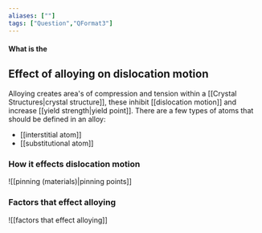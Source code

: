 ```yaml
---
aliases: [""]
tags: ["Question","QFormat3"]
---
```


#### What is the
## Effect of alloying on dislocation motion
Alloying creates area's of compression and tension within a [[Crystal Structures|crystal structure]], these inhibit [[dislocation motion]] and increase [[yield strength|yield point]]. 
There are a few types of atoms that should be defined in an alloy:
- [[interstitial atom]]
- [[substitutional atom]]

### How it effects dislocation motion
![[pinning (materials)|pinning points]]

### Factors that effect alloying
![[factors that effect alloying]]